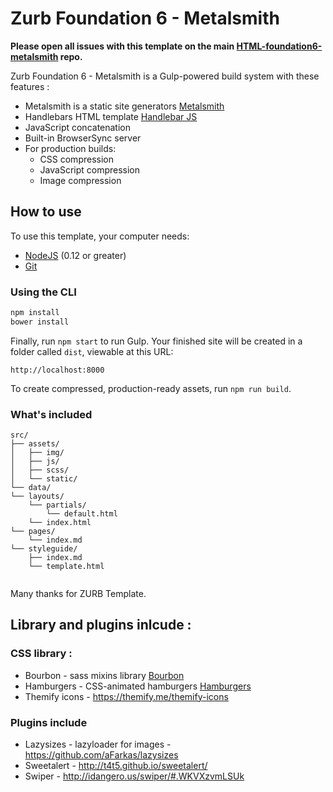 # Zurb Foundation 6 - Metalsmith

**Please open all issues with this template on the main [HTML-foundation6-metalsmith](http://gitlab.vienthonga.com/WebSite/HTML-foundation6-metalsmith) repo.**

Zurb Foundation 6 - Metalsmith is a Gulp-powered build system with these features :

- Metalsmith is a static site generators [Metalsmith](https://github.com/segmentio/metalsmith)
- Handlebars HTML template [Handlebar JS](https://github.com/wycats/handlebars.js/)
- JavaScript concatenation
- Built-in BrowserSync server
- For production builds:
  - CSS compression
  - JavaScript compression
  - Image compression

## How to use

To use this template, your computer needs:
- [NodeJS](https://nodejs.org/en/) (0.12 or greater)
- [Git](https://git-scm.com/)

### Using the CLI

```bash
npm install
bower install
```

Finally, run `npm start` to run Gulp. Your finished site will be created in a folder called `dist`, viewable at this URL:

```
http://localhost:8000
```

To create compressed, production-ready assets, run `npm run build`.

### What's included

```
src/
├── assets/
│   ├── img/
│   ├── js/
│   ├── scss/
│   └── static/
└── data/
└── layouts/
    └── partials/
        └── default.html
    └── index.html
└── pages/
    └── index.md
└── styleguide/
    ├── index.md
    └── template.html
   
```

Many thanks for ZURB Template.

## Library and plugins inlcude :

### CSS library :
- Bourbon - sass mixins library [Bourbon](http://bourbon.io)
- Hamburgers - CSS-animated hamburgers [Hamburgers](https://jonsuh.com/hamburgers/)
- Themify icons - https://themify.me/themify-icons


### Plugins include
- Lazysizes - lazyloader for images - https://github.com/aFarkas/lazysizes
- Sweetalert - http://t4t5.github.io/sweetalert/
- Swiper - http://idangero.us/swiper/#.WKVXzvmLSUk
